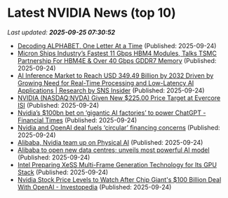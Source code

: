 # Latest NVIDIA News (top 10)
_Last updated: **2025-09-25 07:30:52**_

- [Decoding ALPHABET, One Letter At a Time](https://www.exchangewire.com/blog/2025/09/24/decoding-alphabet-one-letter-at-a-time/) (Published: 2025-09-24)
- [Micron Ships Industry’s Fastest 11 Gbps HBM4 Modules, Talks TSMC Partnership For HBM4E & Over 40 Gbps GDDR7 Memory](https://wccftech.com/micron-ships-industry-fastest-11-gbps-hbm4-modules-tsmc-partnership-hbm4e-over-40-gbps-gddr7/) (Published: 2025-09-24)
- [AI Inference Market to Reach USD 349.49 Billion by 2032 Driven by Growing Need for Real-Time Processing and Low-Latency AI Applications | Research by SNS Insider](https://www.globenewswire.com/news-release/2025/09/24/3155215/0/en/AI-Inference-Market-to-Reach-USD-349-49-Billion-by-2032-Driven-by-Growing-Need-for-Real-Time-Processing-and-Low-Latency-AI-Applications-Research-by-SNS-Insider.html) (Published: 2025-09-24)
- [NVIDIA (NASDAQ:NVDA) Given New $225.00 Price Target at Evercore ISI](https://www.etfdailynews.com/2025/09/24/nvidia-nasdaqnvda-given-new-225-00-price-target-at-evercore-isi/) (Published: 2025-09-24)
- [Nvidia’s $100bn bet on ‘gigantic AI factories’ to power ChatGPT - Financial Times](https://slashdot.org/firehose.pl?op=view&amp;id=179509786) (Published: 2025-09-24)
- [Nvidia and OpenAI deal fuels ‘circular’ financing concerns](https://www.bloomberg.com/news/articles/2025-09-23/nvidia-s-massive-openai-deal-fuels-circular-financing-concerns) (Published: 2025-09-24)
- [Alibaba, Nvidia team up on Physical AI](https://biztoc.com/x/9340ecc42c53b690) (Published: 2025-09-24)
- [Alibaba to open new data centres; unveils most powerful AI model](https://economictimes.indiatimes.com/tech/technology/alibaba-to-open-new-data-centres-unveils-most-powerful-ai-model/articleshow/124085974.cms) (Published: 2025-09-24)
- [Intel Preparing XeSS Multi-Frame Generation Technology for Its GPU Stack](https://www.techpowerup.com/341281/intel-preparing-xess-multi-frame-generation-technology-for-its-gpu-stack) (Published: 2025-09-24)
- [Nvidia Stock Price Levels to Watch After Chip Giant's $100 Billion Deal With OpenAI - Investopedia](https://slashdot.org/firehose.pl?op=view&amp;id=179509512) (Published: 2025-09-24)
